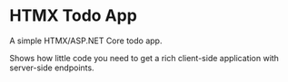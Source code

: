 # HTMX Todo App

A simple HTMX/ASP.NET Core todo app.

Shows how little code you need to get a rich client-side application with server-side endpoints.


